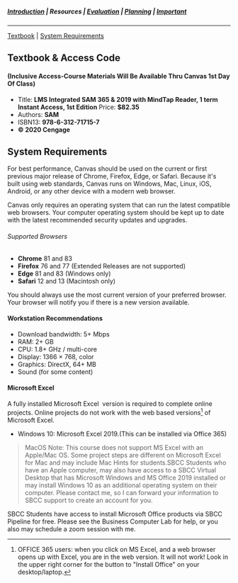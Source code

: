 ##### [Introduction](introduction) | Resources | [Evaluation](evaluation) | [Planning](planning) | [Important](important)
***
[Textbook](#textbook) | [System Requirements](#system-requirements)

## Textbook & Access Code 
#### (Inclusive Access-Course Materials Will Be Available Thru Canvas 1st Day Of Class)

 - Title: **LMS Integrated SAM 365 & 2019 with MindTap Reader, 1 term Instant Access, 1st Edition**  Price: **$82.35** 
 - Authors: **SAM**
 - ISBN13: **978-6-312-71715-7**
 - **© 2020 Cengage**

## System Requirements

For best performance, Canvas should be used on the current or first previous major release of Chrome, Firefox, Edge, or Safari. Because it's built using web standards, Canvas runs on Windows, Mac, Linux, iOS, Android, or any other device with a modern web browser.

Canvas only requires an operating system that can run the latest compatible web browsers. Your computer operating system should be kept up to date with the latest recommended security updates and upgrades.

###### Supported Browsers

*   **Chrome** 81 and 83
*   **Firefox** 76 and 77 (Extended Releases are not supported)
*   **Edge** 81 and 83 (Windows only)
*   **Safari** 12 and 13 (Macintosh only)

You should always use the most current version of your preferred browser. Your browser will notify you if there is a new version available.

#### Workstation Recommendations

*   Download bandwidth: 5+ Mbps
*   RAM: 2+ GB
*   CPU: 1.8+ GHz / multi-core
*   Display: 1366 × 768, color
*   Graphics: DirectX, 64+ MB
*   Sound (for some content)

#### Microsoft Excel

A fully installed Microsoft Excel  version is required to complete online projects. Online projects do not work with the web based versions[^1] of Microsoft Excel.

*   Windows 10: Microsoft Excel 2019.(This can be installed via Office 365)

> MacOS Note:  This course does not support MS Excel with an Apple/Mac OS. Some project steps are different on Microsoft Excel for Mac and may include Mac Hints for students.SBCC Students who have an Apple computer, may also have access to a SBCC Virtual Desktop that has Microsoft Windows and MS Office 2019 installed or may install Windows 10 as an additional operating system on their computer. Please contact me, so I can forward your information to SBCC support to create an account for you.  
 
SBCC Students have access to install Microsoft Office products via SBCC Pipeline for free. Please see the Business Computer Lab for help, or you also may schedule a zoom session with me.  

[^1]: OFFICE 365 users: when you click on MS Excel, and a web browser opens up with Excel, you are in the web version. It will not work! Look in the upper right corner for the button to "Install Office" on your desktop/laptop. 

